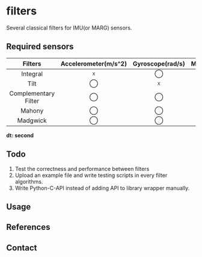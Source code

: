 # filters
Several classical filters for IMU(or MARG) sensors.


## Required sensors
| Filters                | Accelerometer(m/s^2) | Gyroscope(rad/s) | Magnetometer(uT) | 
| :--------------------: | :------------------: | :--------------: | :--------------: |
| Integral               | &#9747;              | &#9711;          | &#9747;          |
| Tilt                   | &#9711;              | &#9747;          | &#9747;          |
| Complementary Filter   | &#9711;              | &#9711;          | &#9651;          |
| Mahony                 | &#9711;              | &#9711;          | &#9651;          |
| Madgwick               | &#9711;              | &#9711;          | &#9651;          |

**dt: second**

## Todo
1. Test the correctness and performance between filters
2. Upload an example file and write testing scripts in every filter algorithms.
3. Write Python-C-API instead of adding API to library wrapper manually. 

## Usage

## References

## Contact